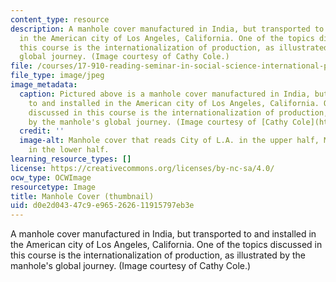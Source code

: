 ```yaml
---
content_type: resource
description: A manhole cover manufactured in India, but transported to and installed
  in the American city of Los Angeles, California. One of the topics discussed in
  this course is the internationalization of production, as illustrated by the manhole's
  global journey. (Image courtesy of Cathy Cole.)
file: /courses/17-910-reading-seminar-in-social-science-international-political-economy-fall-2006/d0e2d04347c9e965262611915797eb3e_17-910f06-th.jpg
file_type: image/jpeg
image_metadata:
  caption: Pictured above is a manhole cover manufactured in India, but transported
    to and installed in the American city of Los Angeles, California. One of the topics
    discussed in this course is the internationalization of production, as illustrated
    by the manhole's global journey. (Image courtesy of [Cathy Cole](http://www.flickr.com/photos/mmewuji/).)
  credit: ''
  image-alt: Manhole cover that reads City of L.A. in the upper half, Made in India
    in the lower half.
learning_resource_types: []
license: https://creativecommons.org/licenses/by-nc-sa/4.0/
ocw_type: OCWImage
resourcetype: Image
title: Manhole Cover (thumbnail)
uid: d0e2d043-47c9-e965-2626-11915797eb3e
---
```

A manhole cover manufactured in India, but transported to and installed in the American city of Los Angeles, California. One of the topics discussed in this course is the internationalization of production, as illustrated by the manhole's global journey. (Image courtesy of Cathy Cole.)
